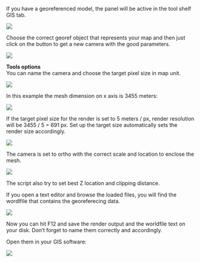 If you have a georeferenced model, the panel will be active in the tool shelf GIS tab.

![](https://raw.githubusercontent.com/wiki/domlysz/blenderGIS/images/georender_tool_panel.jpg)

Choose the correct georef object that represents your map and then just click on the button to get a new camera with the good parameters.

![](https://raw.githubusercontent.com/wiki/domlysz/blenderGIS/images/georender_example.jpg)

**Tools options**  
You can name the camera and choose the target pixel size in map unit.

![](https://raw.githubusercontent.com/wiki/domlysz/blenderGIS/images/georender_redo_options.jpg)

In this example the mesh dimension on x axis is 3455 meters:

![](https://raw.githubusercontent.com/wiki/domlysz/blenderGIS/images/georender_mesh_dimensions.jpg)

If the target pixel size for the render is set to 5 meters / px, render resolution will be 3455 / 5 = 691 px. Set up the target size automatically sets the render size accordingly.

![](https://raw.githubusercontent.com/wiki/domlysz/blenderGIS/images/georender_resolution.jpg)

The camera is set to ortho with the correct scale and location to enclose the mesh.

![](https://raw.githubusercontent.com/wiki/domlysz/blenderGIS/images/georender_cam_settings.jpg)

The script also try to set best Z location and clipping distance.

If you open a text editor and browse the loaded files, you will find the wordlfile that contains the georeferecing data.

![](https://raw.githubusercontent.com/wiki/domlysz/blenderGIS/images/georender_worldfile.jpg)

Now you can hit F12 and save the render output and the worldfile text on your disk. Don’t forget to name them correctly and accordingly.

Open them in your GIS software:

![](https://raw.githubusercontent.com/wiki/domlysz/blenderGIS/images/georender_result.jpg)